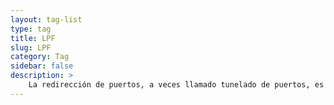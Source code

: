 ```yaml
---
layout: tag-list
type: tag
title: LPF
slug: LPF
category: Tag
sidebar: false
description: >
    La redirección de puertos, a veces llamado tunelado de puertos, es la acción de redirigir un puerto de red de un nodo de red a otro.
---
```


